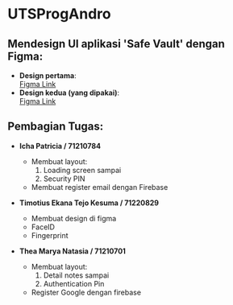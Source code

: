# UTSProgAndro

## Mendesign UI aplikasi 'Safe Vault' dengan Figma:
- **Design pertama**:  
  [Figma Link](https://www.figma.com/design/WHdAtmHvaRQuxTQATaB8DG/uts-andro_project?node-id=0-1&p=f&t=El75HLjfvKeSDikg-0)  
- **Design kedua (yang dipakai)**:  
  [Figma Link](https://www.figma.com/design/AtoNoR0Rbm8TgEjP6M8vhn/SafeVault?node-id=0-1&p=f&t=bbBOHO7TKh9hRv9g-0)  

## Pembagian Tugas:
- **Icha Patricia / 71210784**  
  - Membuat layout:
    1. Loading screen sampai 
    2. Security PIN  
  - Membuat register email dengan Firebase 
  
- **Timotius Ekana Tejo Kesuma / 71220829**
  - Membuat design di figma
  - FaceID
  - Fingerprint
    
- **Thea Marya Natasia / 71210701**
  - Membuat layout:
    1. Detail notes sampai
    2. Authentication Pin
  - Register Google dengan firebase
  


